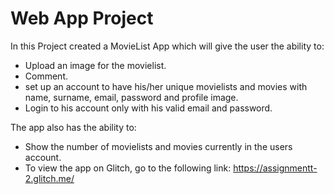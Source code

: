 # Web App Project

In this Project created a MovieList App which will give the user the ability to:

- Upload an image for the movielist.
- Comment.
- set up an account to have his/her unique movielists and movies with name, surname, email, password and profile image.
- Login to his account only with his valid email and password.


The app also has the ability to:

- Show the number of movielists and movies currently in the users account.
- To view the app on Glitch, go to the following link: https://assignmentt-2.glitch.me/
